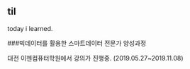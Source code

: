 ## til

today i learned.

###빅데이터를 활용한 스마트데이터 전문가 양성과정

대전 이젠컴퓨터학원에서 강의가 진행중.
(2019.05.27~2019.11.08)
